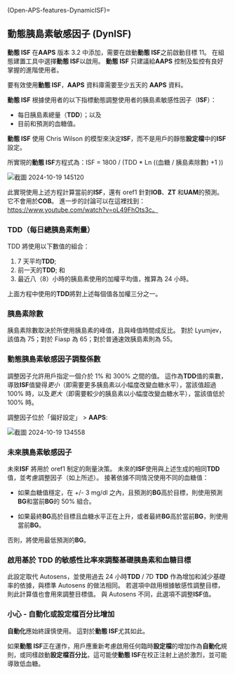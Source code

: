(Open-APS-features-DynamicISF)=
## 動態胰島素敏感因子 (DynISF)
**動態 ISF** 在**AAPS** 版本 3.2 中添加，需要在啟動**動態 ISF**之前啟動目標 11。 在組態建置工具中選擇**動態 ISF**以啟用。 **動態 ISF** 只建議給**AAPS** 控制及監控有良好掌握的進階使用者。

要有效使用**動態 ISF**，**AAPS** 資料庫需要至少五天的 **AAPS** 資料。

**動態 ISF** 根據使用者的以下指標動態調整使用者的胰島素敏感性因子（**ISF**）：

- 每日胰島素總量（**TDD**）；以及
- 目前和預測的血糖值。

**動態 ISF** 使用 Chris Wilson 的模型來決定**ISF**，而不是用戶的靜態**設定檔**中的**ISF** 設定。

所實現的**動態 ISF**方程式為：ISF = 1800 / (TDD * Ln ((血糖 / 胰島素除數) +1 ))

![截圖 2024-10-19 145120](https://github.com/user-attachments/assets/472627ef-047f-438d-ba30-eba75eeaff97)





此實現使用上述方程計算當前的**ISF**，還有 oref1 針對**IOB**、**ZT** 和**UAM**的預測。 它不會用於**COB**。  進一步的討論可以在這裡找到：https://www.youtube.com/watch?v=oL49FhOts3c。

### TDD（每日總胰島素劑量）
TDD 將使用以下數值的組合：
1.  7 天平均**TDD**;
2.  前一天的**TDD**; 和
3.  最近八（8）小時的胰島素使用的加權平均值，推算為 24 小時。

上面方程中使用的**TDD**將對上述每個值各加權三分之一。

### 胰島素除數
胰島素除數取決於所使用胰島素的峰值，且與峰值時間成反比。 對於 Lyumjev，該值為 75；對於 Fiasp 為 65；對於普通速效胰島素則為 55。

### 動態胰島素敏感因子調整係數
調整因子允許用戶指定一個介於 1% 和 300% 之間的值。 這作為**TDD**值的乘數，導致**ISF**值變得*更小*（即需要更多胰島素以小幅度改變血糖水平），當該值超過 100% 時，以及*更大*（即需要較少的胰島素以小幅度改變血糖水平），當該值低於 100% 時。

調整因子位於「偏好設定」 > **AAPS**:

![截圖 2024-10-19 134558](https://github.com/user-attachments/assets/4b563c64-a924-49d3-904b-4e6fdb4dcc67)


### 未來胰島素敏感因子

未來**ISF** 將用於 oref1 制定的劑量決策。  未來的**ISF**使用與上述生成的相同**TDD**值，並考慮調整因子（如上所述）。 接著依據不同情況使用不同的血糖值：

* 如果血糖值穩定，在 +/- 3 mg/dl 之內，且預測的**BG**高於目標，則使用預測**BG**和當前**BG**的 50% 組合。

* 如果最終**BG**高於目標且血糖水平正在上升，或者最終**BG**高於當前**BG**，則使用當前**BG**。

否則，將使用最低預測的**BG**。

### 啟用基於 TDD 的敏感性比率來調整基礎胰島素和血糖目標

此設定取代 Autosens，並使用過去 24 小時**TDD** / 7D **TDD** 作為增加和減少基礎率的依據，與標準 Autosens 的做法相同。 若選項中啟用根據敏感性調整目標，則此計算值也會用來調整目標值。 與 Autosens 不同，此選項不調整**ISF**值。

### 小心 - 自動化或設定檔百分比增加
**自動化**應始終謹慎使用。 這對於**動態 ISF**尤其如此。

如果**動態 ISF**正在運作，用戶應重新考慮啟用任何臨時**設定檔**的增加作為**自動化**規則，或同樣啟動**設定檔百分比**，這可能使**動態 ISF**在校正注射上過於激烈，並可能導致低血糖。
